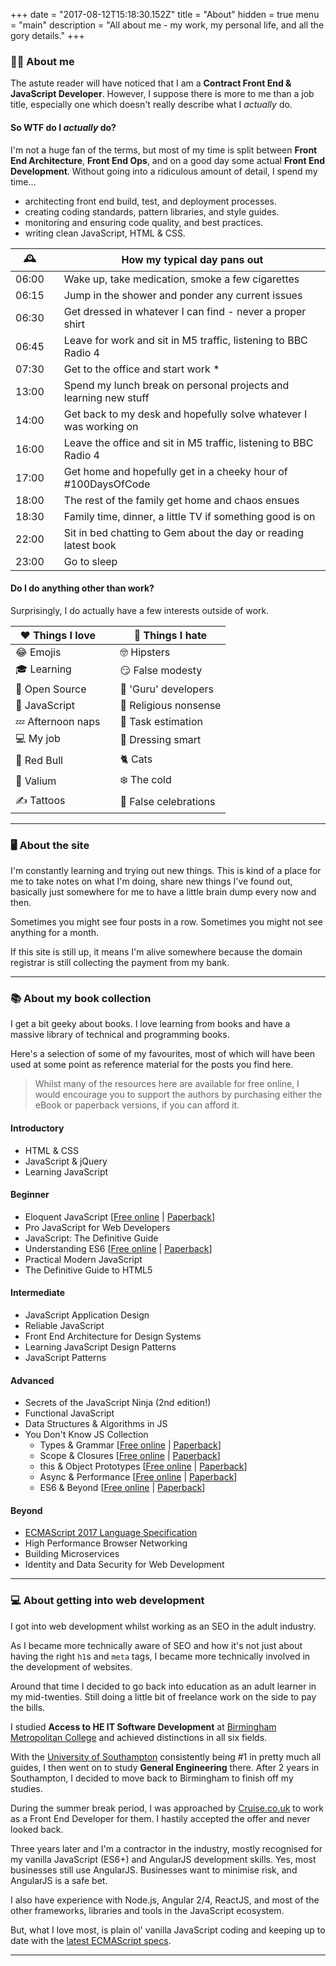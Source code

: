 +++
date = "2017-08-12T15:18:30.152Z"
title = "About"
hidden = true
menu = "main"
description = "All about me - my work, my personal life, and all the gory details."
+++

### 👨‍💻 About me

The astute reader will have noticed that I am a **Contract Front End & JavaScript Developer**. However, I suppose there is more to me than a job title, especially one which doesn't really describe what I _actually_ do.

#### So WTF do I _actually_ do?

I'm not a huge fan of the terms, but most of my time is split between **Front End Architecture**, **Front End Ops**, and on a good day some actual **Front End Development**. Without going into a ridiculous amount of detail, I spend my time...

 - architecting front end build, test, and deployment processes.
 - creating coding standards, pattern libraries, and style guides.
 - monitoring and ensuring code quality, and best practices.
 - writing clean JavaScript, HTML & CSS.

| 🕰    |   | How my typical day pans out                                           |
|-------|---|-----------------------------------------------------------------------|
| 06:00 |   | Wake up, take medication, smoke a few cigarettes                      |
| 06:15 |   | Jump in the shower and ponder any current issues                      |
| 06:30 |   | Get dressed in whatever I can find - never a proper shirt             |
| 06:45 |   | Leave for work and sit in M5 traffic, listening to BBC Radio 4        |
| 07:30 |   | Get to the office and start work *                                    |
| 13:00 |   | Spend my lunch break on personal projects and learning new stuff      |
| 14:00 |   | Get back to my desk and hopefully solve whatever I was working on     |
| 16:00 |   | Leave the office and sit in M5 traffic, listening to BBC Radio 4      |
| 17:00 |   | Get home and hopefully get in a cheeky hour of #100DaysOfCode         |
| 18:00 |   | The rest of the family get home and chaos ensues                      |
| 18:30 |   | Family time, dinner, a little TV if something good is on              |
| 22:00 |   | Sit in bed chatting to Gem about the day or reading latest book       |
| 23:00 |   | Go to sleep                                                           |


#### Do I do anything other than work?

Surprisingly, I do actually have a few interests outside of work.

| ❤️ Things I love  |   | 🚫 Things I hate               |
|-------------------|---|-------------------------------|
| 😂 Emojis         |   | 🤓 Hipsters                   |
|  🎓 Learning      |   | 😏 False modesty              |
| 🌈 Open Source    |   | 👳 'Guru' developers          |
| 🦏 JavaScript     |   | 🙏 Religious nonsense         |
| 💤 Afternoon naps |   | 📆 Task estimation            |
| 💻 My job         |   | 👔 Dressing smart             |
| 🐂 Red Bull       |   | 🐈 Cats                       |
| 💊 Valium         |   | ❄️ The cold                    |
| ✍️ Tattoos        |   | 🎉 False celebrations          |

---

### 🖥 About the site

I'm constantly learning and trying out new things. This is kind of a place for me to take notes on what I'm doing, share new things I've found out, basically just somewhere for me to have a little brain dump every now and then.

Sometimes you might see four posts in a row. Sometimes you might not see anything for a month.

If this site is still up, it means I'm alive somewhere because the domain registrar is still collecting the payment from my bank.

---

### 📚 About my book collection

I get a bit geeky about books. I love learning from books and have a massive library of technical and programming books.

Here's a selection of some of my favourites, most of which will have been used at some point as reference material for the posts you find here.

 > Whilst many of the resources here are available for free online, I would encourage you to support the authors by purchasing either the eBook or paperback versions, if you can afford it.


#### Introductory

 - HTML & CSS
 - JavaScript & jQuery
 - Learning JavaScript

#### Beginner

 - Eloquent JavaScript [[Free online](http://eloquentjavascript.net/) | [Paperback](http://amzn.to/2wvLb11)]
 - Pro JavaScript for Web Developers
 - JavaScript: The Definitive Guide
 - Understanding ES6 [[Free online](https://github.com/nzakas/understandinges6/tree/master/manuscript) | [Paperback](http://amzn.to/2vb76Gh)]
 - Practical Modern JavaScript
 - The Definitive Guide to HTML5

#### Intermediate

 - JavaScript Application Design
 - Reliable JavaScript
 - Front End Architecture for Design Systems
 - Learning JavaScript Design Patterns
 - JavaScript Patterns

#### Advanced

 - Secrets of the JavaScript Ninja (2nd edition!)
 - Functional JavaScript
 - Data Structures & Algorithms in JS
 - You Don't Know JS Collection
    - Types & Grammar [[Free online](https://github.com/getify/You-Dont-Know-JS/blob/master/types%20&%20grammar/README.md#you-dont-know-js-types--grammar) | [Paperback](http://amzn.to/2vlnt2r)]
    - Scope & Closures [[Free online](https://github.com/getify/You-Dont-Know-JS/blob/master/scope%20&%20closures/README.md#you-dont-know-js-scope--closures) | [Paperback](http://amzn.to/2w0jdav)]
    - this & Object Prototypes [[Free online](https://github.com/getify/You-Dont-Know-JS/tree/master/this%20%26%20object%20prototypes) | [Paperback](http://amzn.to/2vm8dSS)]
    - Async & Performance [[Free online](https://github.com/getify/You-Dont-Know-JS/blob/master/async%20&%20performance/README.md#you-dont-know-js-async--performance) | [Paperback](http://amzn.to/2wvaVuc)]
    - ES6 & Beyond [[Free online](https://github.com/getify/You-Dont-Know-JS/blob/master/es6%20&%20beyond/README.md#you-dont-know-js-es6--beyond) | [Paperback](http://amzn.to/2xpQFqv)]

#### Beyond

 - [ECMAScript 2017 Language Specification](https://www.ecma-international.org/publications/files/ECMA-ST/Ecma-262.pdf)
 - High Performance Browser Networking
 - Building Microservices
 - Identity and Data Security for Web Development


---

### 💻 About getting into web development

I got into web development whilst working as an SEO in the adult industry.

As I became more technically aware of SEO and how it's not just about having the right `h1`s and `meta` tags, I became more technically involved in the development of websites.

Around that time I decided to go back into education as an adult learner in my mid-twenties. Still doing a little bit of freelance work on the side to pay the bills.

I studied **Access to HE IT Software Development** at [Birmingham Metropolitan College](https://www.bmet.ac.uk/course/information-technology-access-to-higher-education/) and achieved distinctions in all six fields.

With the [University of Southampton](https://www.southampton.ac.uk/engineering/index.page) consistently being #1 in pretty much all guides, I then went on to study **General Engineering** there. After 2 years in Southampton, I decided to move back to Birmingham to finish off my studies.

During the summer break period, I was approached by [Cruise.co.uk](http://www.cruise.co.uk) to work as a Front End Developer for them. I hastily accepted the offer and never looked back.

Three years later and I'm a contractor in the industry, mostly recognised for my vanilla JavaScript (ES6+) and AngularJS development skills. Yes, most businesses still use AngularJS. Businesses want to minimise risk, and AngularJS is a safe bet.

I also have experience with Node.js, Angular 2/4, ReactJS, and most of the other frameworks, libraries and tools in the JavaScript ecosystem.

But, what I love most, is plain ol' vanilla JavaScript coding and keeping up to date with the [latest ECMAScript specs](https://www.ecma-international.org/publications/standards/Ecma-262.htm).

---

